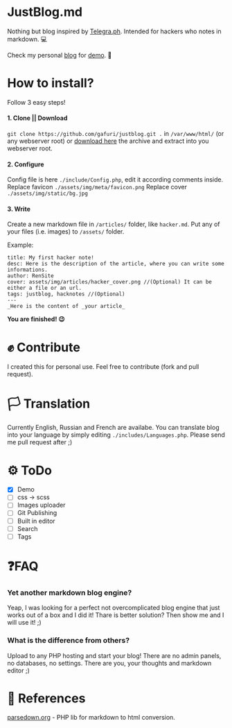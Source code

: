 # JustBlog.md
Nothing but blog inspired by [Telegra.ph](https://telegra.ph).
Intended for hackers who notes in markdown. 💻

Check my personal [blog](https://blog.rensite.ru) for [demo](https://blog.rensite.ru). 👀

# How to install?
Follow 3 easy steps! 

#### 1. Clone || Download
`git clone https://github.com/gafuri/justblog.git .` in `/var/www/html/` (or any webserver root) or [download here](https://github.com/gafuri/justblog/archive/master.zip) the archive and extract into you webserver root.


#### 2. Configure
Config file is here `./include/Config.php`, edit it according comments inside.
Replace favicon `./assets/img/meta/favicon.png`
Replace cover `./assets/img/static/bg.jpg`


#### 3. Write
Create a new markdown file in ```/articles/``` folder, like `hacker.md`.
Put any of your files (i.e. images) to ```/assets/``` folder.

Example:
```
title: My first hacker note!
desc: Here is the description of the article, where you can write some informations.
author: RenSite
cover: assets/img/articles/hacker_cover.png //(Optional) It can be either a file or an url.
tags: justblog, hacknotes //(Optional)
---
_Here is the content of _your article_
```

**You are finished! 😉**


# ✊ Contribute
I created this for personal use.
Feel free to contribute (fork and pull request).


# 🏳️ Translation
Currently English, Russian and French are availabe.
You can translate blog into your language by simply editing `./includes/Languages.php`. Please send me pull request after ;)


# ⚙️ ToDo
- [x] Demo
- [ ] css -> scss
- [ ] Images uploader
- [ ] Git Publishing
- [ ] Built in editor
- [ ] Search
- [ ] Tags

# ❓FAQ

### Yet another markdown blog engine?
Yeap, I was looking for a perfect not overcomplicated blog engine that just works out of a box and I did it!
Thare is better solution? Then show me and I will use it! ;)

### What is the difference from others?
Upload to any PHP hosting and start your blog!
There are no admin panels, no databases, no settings. There are you, your thoughts and markdown editor ;)

# 📄 References
[parsedown.org](http://parsedown.org) - PHP lib for markdown to html conversion.
